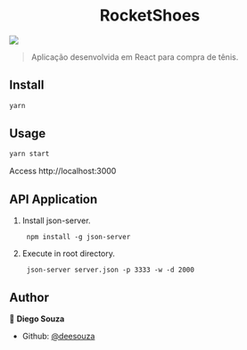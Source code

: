 <h1 align="center">RocketShoes</h1>
<p>
  <img src="https://img.shields.io/badge/version-0.1.0-blue.svg?cacheSeconds=2592000" />
</p>

> Aplicação desenvolvida em React para compra de tênis.

## Install

```sh
yarn
```

## Usage

```sh
yarn start
```

Access http://localhost:3000

## API Application

1. Install json-server.

		npm install -g json-server

2. Execute in root directory.

		json-server server.json -p 3333 -w -d 2000

## Author

👤 **Diego Souza**

* Github: [@deesouza](https://github.com/deesouza)
